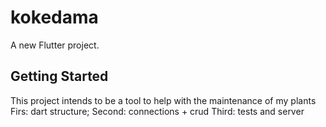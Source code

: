 # kokedama

A new Flutter project.

## Getting Started

This project intends to be a tool to help with the maintenance of my plants
Firs: dart structure;
Second: connections + crud
Third: tests and server
